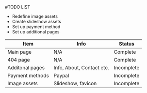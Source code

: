 #TODO LIST

- Redefine image assets
- Create slideshow assets
- Set up payment method
- Set up additional pages

Item | Info | Status
-----|------|-------
Main page| N/A | Complete
404 page | N/A | Complete
Additonal pages | Info, About, Contact etc. | Incomplete
Payment methods | Paypal | Incomplete
Image assets | Slideshow, favicon | Incomplete
